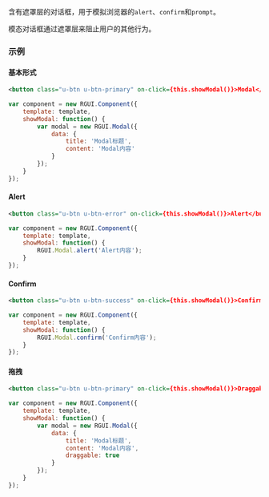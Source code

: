 含有遮罩层的对话框，用于模拟浏览器的`alert`、`confirm`和`prompt`。

模态对话框通过遮罩层来阻止用户的其他行为。

### 示例
#### 基本形式

<div class="m-example"></div>

```xml
<button class="u-btn u-btn-primary" on-click={this.showModal()}>Modal</button>
```

```javascript
var component = new RGUI.Component({
    template: template,
    showModal: function() {
        var modal = new RGUI.Modal({
            data: {
                title: 'Modal标题',
                content: 'Modal内容'
            }
        });
    }
});
```

#### Alert

<div class="m-example"></div>

```xml
<button class="u-btn u-btn-error" on-click={this.showModal()}>Alert</button>
```

```javascript
var component = new RGUI.Component({
    template: template,
    showModal: function() {
        RGUI.Modal.alert('Alert内容');
    }
});
```

#### Confirm

<div class="m-example"></div>

```xml
<button class="u-btn u-btn-success" on-click={this.showModal()}>Confirm</button>
```

```javascript
var component = new RGUI.Component({
    template: template,
    showModal: function() {
        RGUI.Modal.confirm('Confirm内容');
    }
});
```

#### 拖拽

<div class="m-example"></div>

```xml
<button class="u-btn u-btn-primary" on-click={this.showModal()}>Draggable</button>
```

```javascript
var component = new RGUI.Component({
    template: template,
    showModal: function() {
        var modal = new RGUI.Modal({
            data: {
                title: 'Modal标题',
                content: 'Modal内容',
                draggable: true
            }
        });
    }
});
```
